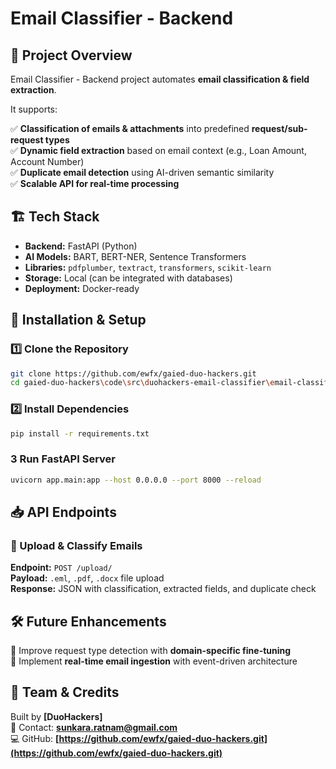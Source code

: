 # Email Classifier - Backend

## 📌 Project Overview
Email Classifier - Backend project automates **email classification & field extraction**. 

It supports:

✅ **Classification of emails & attachments** into predefined **request/sub-request types**  
✅ **Dynamic field extraction** based on email context (e.g., Loan Amount, Account Number)  
✅ **Duplicate email detection** using AI-driven semantic similarity  
✅ **Scalable API for real-time processing**  

## 🏗️ Tech Stack
- **Backend:** FastAPI (Python)
- **AI Models:** BART, BERT-NER, Sentence Transformers
- **Libraries:** `pdfplumber`, `textract`, `transformers`, `scikit-learn`
- **Storage:** Local (can be integrated with databases)
- **Deployment:** Docker-ready

## 🔧 Installation & Setup
### 1️⃣ Clone the Repository
```sh
git clone https://github.com/ewfx/gaied-duo-hackers.git
cd gaied-duo-hackers\code\src\duohackers-email-classifier\email-classifier-backend
```

### 2️⃣ Install Dependencies
```sh
pip install -r requirements.txt
```

### 3️ Run FastAPI Server
```sh
uvicorn app.main:app --host 0.0.0.0 --port 8000 --reload
```

## 📥 API Endpoints
### 🔹 Upload & Classify Emails
**Endpoint:** `POST /upload/`  
**Payload:** `.eml`, `.pdf`, `.docx` file upload  
**Response:** JSON with classification, extracted fields, and duplicate check  

## 🛠️ Future Enhancements
🔹 Improve request type detection with **domain-specific fine-tuning**  
🔹 Implement **real-time email ingestion** with event-driven architecture

## 👥 Team & Credits
Built by **[DuoHackers]**  
📧 Contact: **sunkara.ratnam@gmail.com**  
💻 GitHub: **[https://github.com/ewfx/gaied-duo-hackers.git](https://github.com/ewfx/gaied-duo-hackers.git)**  


